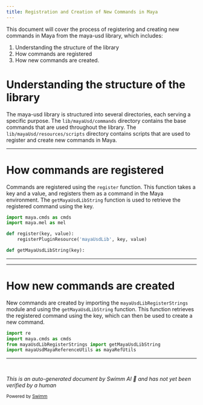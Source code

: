 ```yaml
---
title: Registration and Creation of New Commands in Maya
---
```

This document will cover the process of registering and creating new commands in Maya from the maya-usd library, which includes:

1. Understanding the structure of the library
2. How commands are registered
3. How new commands are created.

# Understanding the structure of the library

The maya-usd library is structured into several directories, each serving a specific purpose. The `lib/mayaUsd/commands` directory contains the base commands that are used throughout the library. The `lib/mayaUsd/resources/scripts` directory contains scripts that are used to register and create new commands in Maya.

<SwmSnippet path="/lib/mayaUsd/resources/scripts/mayaUsdLibRegisterStrings.py" line="16">

---

# How commands are registered

Commands are registered using the `register` function. This function takes a key and a value, and registers them as a command in the Maya environment. The `getMayaUsdLibString` function is used to retrieve the registered command using the key.

```python
import maya.cmds as cmds
import maya.mel as mel

def register(key, value):
    registerPluginResource('mayaUsdLib', key, value)

def getMayaUsdLibString(key):
```

---

</SwmSnippet>

<SwmSnippet path="/lib/mayaUsd/resources/scripts/mayaUsdAddMayaReference.py" line="21">

---

# How new commands are created

New commands are created by importing the `mayaUsdLibRegisterStrings` module and using the `getMayaUsdLibString` function. This function retrieves the registered command using the key, which can then be used to create a new command.

```python
import re
import maya.cmds as cmds
from mayaUsdLibRegisterStrings import getMayaUsdLibString
import mayaUsdMayaReferenceUtils as mayaRefUtils
```

---

</SwmSnippet>

&nbsp;

*This is an auto-generated document by Swimm AI 🌊 and has not yet been verified by a human*

<SwmMeta version="3.0.0" repo-id="Z2l0aHViJTNBJTNBbWF5YS11c2QlM0ElM0FnaWxhZG5hdm90" repo-name="maya-usd" doc-type="follow-up"><sup>Powered by [Swimm](/)</sup></SwmMeta>
